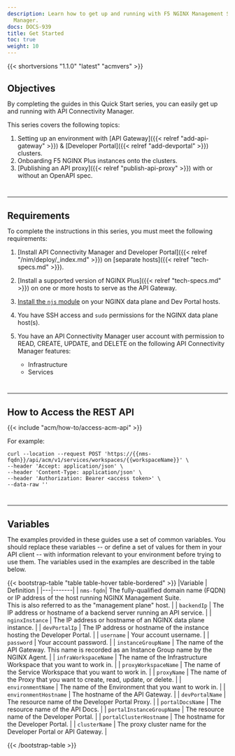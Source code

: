 ```yaml
---
description: Learn how to get up and running with F5 NGINX Management Suite API Connectivity
  Manager.
docs: DOCS-939
title: Get Started
toc: true
weight: 10
---
```


<style>
    h2 {
        margin-top: 30px;
        margin-bottom: 10px;
    }
    h3 {
        margin-top: 30px;
        margin-bottom: 10px;
        font-weight: 300;
        font-size: 1.75em;
    }
    h4 {
        margin-top: 30px;
        font-size: 20px;
    }
    hr {
        margin-top: 40px;
        margin-bottom: 20px;
    }
    td hr {
        margin-top: 10px;
        margin-bottom: 10px;
    }
</style>

{{< shortversions "1.1.0" "latest" "acmvers" >}}

## Objectives

By completing the guides in this Quick Start series, you can easily get up and running with API Connectivity Manager.

This series covers the following topics:

1. Setting up an environment with [API Gateway]({{< relref "add-api-gateway" >}}) & [Developer Portal]({{< relref "add-devportal" >}}) clusters.
2. Onboarding F5 NGINX Plus instances onto the clusters.
3. [Publishing an API proxy]({{< relref "publish-api-proxy" >}}) with or without an OpenAPI spec.

---

## Requirements

To complete the instructions in this series, you must meet the following requirements:

1. [Install API Connectivity Manager and Developer Portal]({{< relref "/nim/deploy/_index.md" >}}) on [separate hosts]({{< relref "tech-specs.md" >}}).
2. [Install a supported version of NGINX Plus]({{< relref "tech-specs.md" >}}) on one or more hosts to serve as the API Gateway.
3. [Install the `njs` module](https://docs.nginx.com/nginx/admin-guide/dynamic-modules/nginscript/) on your NGINX data plane and Dev Portal hosts.
4. You have SSH access and `sudo` permissions for the NGINX data plane host(s).
5. You have an API Connectivity Manager user account with permission to READ, CREATE, UPDATE, and DELETE on the following API Connectivity Manager features:

    - Infrastructure
    - Services

---

## How to Access the REST API

{{< include "acm/how-to/access-acm-api" >}}

For example:

```shell
curl --location --request POST 'https://{{nms-fqdn}}/api/acm/v1/services/workspaces/{{workspaceName}}' \
--header 'Accept: application/json' \
--header 'Content-Type: application/json' \
--header 'Authorization: Bearer <access token>' \
--data-raw ''
```

---

## Variables

The examples provided in these guides use a set of common variables.
You should replace these variables -- or define a set of values for them in your API client -- with information relevant to your environment before trying to use them.
The variables used in the examples are described in the table below.


{{< bootstrap-table "table table-hover table-bordered" >}}
|Variable | Definition |
|---|-------|
| `nms-fqdn`| The fully-qualified domain name (FQDN) or IP address of the host running NGINX Management Suite.<br>This is also referred to as the "management plane" host. |
| `backendIp` | The IP address or hostname of a backend server running an API service. |
| `nginxInstance` | The IP address or hostname of an NGINX data plane instance. |
| `devPortalIp` | The IP address or hostname of the instance hosting the Developer Portal. |
| `username` | Your account username. |
| `password` | Your account password. |
| `instanceGroupName` | The name of the API Gateway. This name is recorded as an Instance Group name by the NGINX Agent. |
| `infraWorkspaceName` | The name of the Infrastructure Workspace that you want to work in. |
| `proxyWorkspaceName` | The name of the Service Workspace that you want to work in. |
| `proxyName` | The name of the Proxy that you want to create, read, update, or delete. |
| `environmentName` | The name of the Environment that you want to work in. |
| `environmentHostname` | The hostname of the API Gateway. |
| `devPortalName` | The resource name of the Developer Portal Proxy. |
| `portalDocsName` | The resource name of the API Docs. |
| `portalInstanceGroupName` | The resource name of the Developer Portal. |
| `portalClusterHostname` | The hostname for the Developer Portal. |
| `clusterName` | The proxy cluster name for the Developer Portal or API Gateway. |

{{< /bootstrap-table >}}

